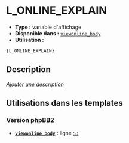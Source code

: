 # L_ONLINE_EXPLAIN
* __Type :__ variable d'affichage
* __Disponible dans :__ [`viewonline_body`](../tpl/var/viewonline_body.md)
* __Utilisation :__

```html
{L_ONLINE_EXPLAIN}
```

## Description
[*Ajouter une description*](https://fa-tvars.appspot.com/var/L_ONLINE_EXPLAIN)

## Utilisations dans les templates

### Version phpBB2
* __[`viewonline_body`](../tpl/var/viewonline_body.md#readme) :__ ligne [`53`](../tpl/src/subsilver/viewonline_body.tpl#L53)